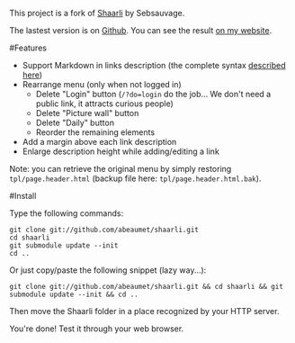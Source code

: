 This project is a fork of [Shaarli](http://sebsauvage.net/wiki/doku.php?id=php:shaarli) by Sebsauvage.

The lastest version is on [Github](https://github.com/abeaumet/shaarli). You can see the
result [on my website](http://shaarli.beaumet.fr).

#Features

* Support Markdown in links description (the complete syntax [described here](https://daringfireball.net/projects/markdown/syntax))
* Rearrange menu (only when not logged in)
  * Delete "Login" button (`/?do=login` do the job... We don't need a public
    link, it attracts curious people)
  * Delete "Picture wall" button
  * Delete "Daily" button
  * Reorder the remaining elements
* Add a margin above each link description
* Enlarge description height while adding/editing a link

Note: you can retrieve the original menu by simply restoring
`tpl/page.header.html` (backup file here: `tpl/page.header.html.bak`).

#Install

Type the following commands:

```
git clone git://github.com/abeaumet/shaarli.git
cd shaarli
git submodule update --init
cd ..
```

Or just copy/paste the following snippet (lazy way...):

`git clone git://github.com/abeaumet/shaarli.git && cd shaarli && git submodule
update --init && cd ..`

Then move the Shaarli folder in a place recognized by your HTTP server.

You're done! Test it through your web browser.
